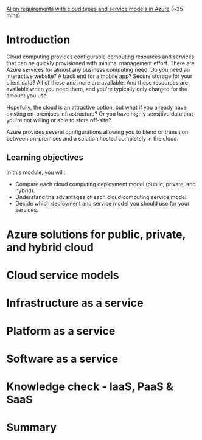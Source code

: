 [Align requirements with cloud types and service models in Azure](https://docs.microsoft.com/en-us/learn/modules/align-requirements-in-azure/) (~35 mins)

# Introduction

Cloud computing provides configurable computing resources and services that can be quickly provisioned with minimal management effort. There are Azure services for almost any business computing need. Do you need an interactive website? A back end for a mobile app? Secure storage for your client data? All of these and more are available. And these resources are available when you need them, and you're typically only charged for the amount you use.

Hopefully, the cloud is an attractive option, but what if you already have existing on-premises infrastructure? Or you have highly sensitive data that you're not willing or able to store off-site?

Azure provides several configurations allowing you to blend or transition between on-premises and a solution hosted completely in the cloud.

## Learning objectives

In this module, you will:

- Compare each cloud computing deployment model (public, private, and hybrid).
- Understand the advantages of each cloud computing service model.
- Decide which deployment and service model you should use for your services.

# Azure solutions for public, private, and hybrid cloud

# Cloud service models

# Infrastructure as a service

# Platform as a service

# Software as a service

# Knowledge check - IaaS, PaaS & SaaS

# Summary
